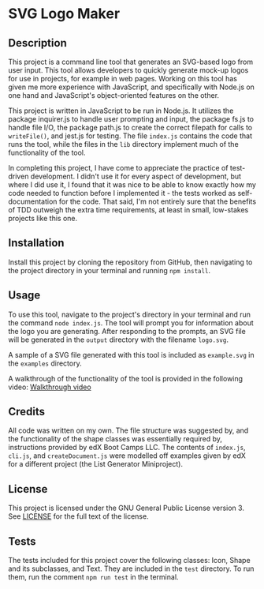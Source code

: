 # SVG Logo Maker

## Description

This project is a command line tool that generates an SVG-based logo from user input. This tool allows developers to quickly generate mock-up logos for use in projects, for example in web pages. Working on this tool has given me more experience with JavaScript, and specifically with Node.js on one hand and JavaScript's object-oriented features on the other.

This project is written in JavaScript to be run in Node.js. It utilizes the package inquirer.js to handle user prompting and input, the package fs.js to handle file I/O, the package path.js to create the correct filepath for calls to `writeFile()`, and jest.js for testing. The file `index.js` contains the code that runs the tool, while the files in the `lib` directory implement much of the functionality of the tool.

In completing this project, I have come to appreciate the practice of test-driven development. I didn't use it for every aspect of development, but where I did use it, I found that it was nice to be able to know exactly how my code needed to function before I implemented it - the tests worked as self-documentation for the code. That said, I'm not entirely sure that the benefits of TDD outweigh the extra time requirements, at least in small, low-stakes projects like this one.

## Installation

Install this project by cloning the repository from GitHub, then navigating to the project directory in your terminal and running `npm install`.

## Usage

To use this tool, navigate to the project's directory in your terminal and run the command `node index.js`. The tool will prompt you for information about the logo you are generating. After responding to the prompts, an SVG file will be generated in the   `output` directory with the filename `logo.svg`.

A sample of a SVG file generated with this tool is included as `example.svg` in the `examples` directory.

A walkthrough of the functionality of the tool is provided in the following video: [Walkthrough video](./walkthrough.webm)

## Credits

All code was written on my own. The file structure was suggested by, and the functionality of the shape classes was essentially required by, instructions provided by edX Boot Camps LLC. The contents of `index.js`, `cli.js`, and `createDocument.js` were modelled off examples given by edX for a different project (the List Generator Miniproject).

## License

This project is licensed under the GNU General Public License version 3. See [LICENSE](./LICENSE) for the full text of the license.

## Tests

The tests included for this project cover the following classes: Icon, Shape and its subclasses, and Text. They are included in the `test` directory. To run them, run the comment `npm run test` in the terminal.